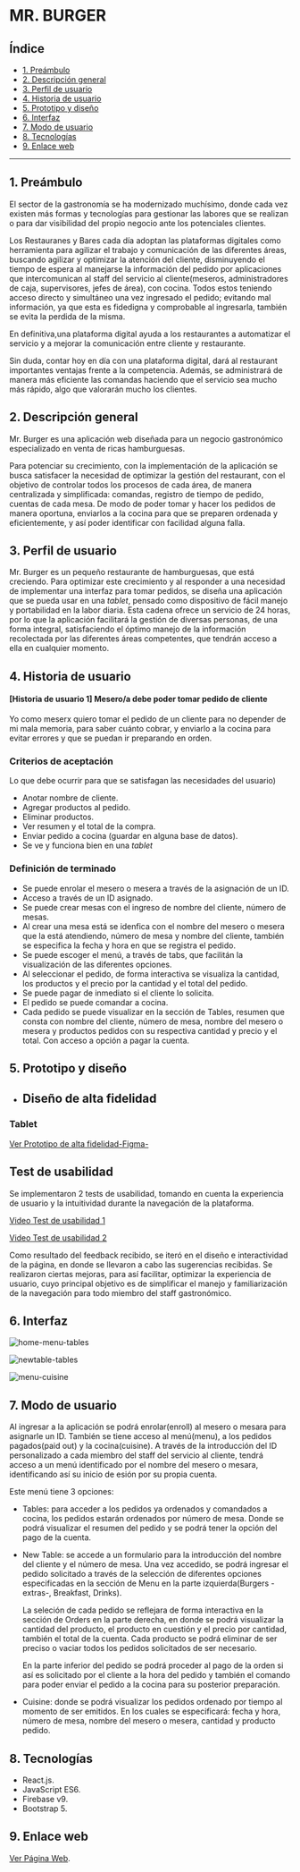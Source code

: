 # MR. BURGER

## Índice

* [1. Preámbulo](#1-preámbulo)
* [2. Descripción general](#2-descripción-general)
* [3. Perfil de usuario](#3-perfil-de-usuario)
* [4. Historia de usuario](#4-historia-de-usuario)
* [5. Prototipo y diseño](#5-prototipo-y-diseño)
* [6. Interfaz](#6-interfaz)
* [7. Modo de usuario](#7-modo-de-usuario)
* [8. Tecnologías](#8-tecnologías)
* [9. Enlace web](#9-enlace-web)

***
## 1. Preámbulo

El sector de la gastronomía se ha modernizado muchísimo, donde cada vez existen más formas y tecnologías para gestionar las labores que se realizan o para dar visibilidad del propio negocio ante los potenciales clientes. 

Los Restauranes y Bares cada día adoptan las plataformas digitales como herramienta para agilizar el trabajo y comunicación de las diferentes áreas, buscando agilizar y optimizar la atención del cliente, disminuyendo el tiempo de espera al manejarse la información del pedido por aplicaciones que intercomunican al staff del servicio al cliente(meseros, administradores de caja, supervisores, jefes de área), con cocina. Todos estos teniendo acceso directo y simultáneo una vez ingresado el pedido; evitando mal información, ya que esta es fidedigna y comprobable al ingresarla, también se evita la perdida de la misma.

En definitiva,una plataforma digital ayuda a los restaurantes a automatizar el servicio y a mejorar la comunicación entre cliente y restaurante. 

Sin duda, contar hoy en día con una plataforma digital, dará al restaurant importantes ventajas frente a la competencia. Además, se administrará de manera más eficiente las comandas haciendo que el servicio sea mucho más rápido, algo que valorarán mucho los clientes.

## 2. Descripción general

Mr. Burger es una aplicación web diseñada para un negocio gastronómico especializado en venta de ricas hamburguesas.

Para potenciar su crecimiento, con la implementación de la aplicación se busca satisfacer la necesidad de optimizar la gestión del restaurant, con el objetivo de controlar todos los procesos de cada área, de manera centralizada y simplificada: comandas, registro de tiempo de pedido, cuentas de cada mesa. De modo de poder tomar y hacer los pedidos de manera oportuna, enviarlos a la cocina para que se preparen ordenada y eficientemente, y así poder identificar con facilidad alguna falla.
## 3. Perfil de usuario

Mr. Burger es un pequeño restaurante de hamburguesas, que está creciendo. Para optimizar este crecimiento y al responder a una necesidad de implementar una interfaz para tomar pedidos, se diseña una aplicación que se pueda usar en una _tablet_, pensado como dispositivo de fácil manejo y portabilidad en la labor diaria. Esta cadena ofrece un servicio de 24 horas, por lo que la aplicación facilitará la gestión de diversas personas, de una forma integral, satisfaciendo el óptimo manejo de la información recolectada por las diferentes áreas competentes, que tendrán acceso a ella en cualquier momento.
## 4. Historia de usuario
#### [Historia de usuario 1] Mesero/a debe poder tomar pedido de cliente

Yo como meserx quiero tomar el pedido de un cliente para no depender de mi mala
memoria, para saber cuánto cobrar, y enviarlo a la cocina para evitar errores y
que se puedan ir preparando en orden.

### Criterios de aceptación

Lo que debe ocurrir para que se satisfagan las necesidades del usuario)

* Anotar nombre de cliente.
* Agregar productos al pedido.
* Eliminar productos.
* Ver resumen y el total de la compra.
* Enviar pedido a cocina (guardar en alguna base de datos).
* Se ve y funciona bien en una _tablet_

### Definición de terminado

* Se puede enrolar el mesero o mesera a través de la asignación de un ID.
* Acceso a través de un ID asignado.
* Se puede crear mesas con el ingreso de nombre del cliente, número de mesas.
* Al crear una mesa está se idenfica con el nombre del mesero o mesera que la está atendiendo, número de mesa y nombre del cliente, también se especifica la fecha y hora en que se registra el pedido.
* Se puede escoger el menú, a través de tabs, que facilitán la visualización de las diferentes opciones. 
* Al seleccionar el pedido, de forma interactiva se visualiza la cantidad, los productos y el precio por la cantidad y el total del pedido.
* Se puede pagar de inmediato si el cliente lo solicita.
* El pedido se puede comandar a cocina.
* Cada pedido se puede visualizar en la sección de Tables, resumen que consta con nombre del cliente, número de mesa, nombre del mesero o mesera y productos pedidos con su respectiva cantidad y precio y el total. Con acceso a opción a pagar la cuenta.

## 5. Prototipo y diseño
- ## Diseño de alta fidelidad
### Tablet

[Ver Prototipo de alta fidelidad-Figma-](https://www.figma.com/proto/8oqUio4dirNDomAqXMITAW/natasha-gonzalez-s-team-library?node-id=315%3A2&scaling=scale-down&page-id=0%3A1&starting-point-node-id=315%3A2&show-proto-sidebar=1)

## Test de usabilidad
Se implementaron 2 tests de usabilidad, tomando en cuenta la experiencia de usuario y la intuitividad durante la navegación de la plataforma.

[Video Test de usabilidad 1](https://www.loom.com/share/2000b785934243dba5a2380a4bcb2b8e?sharedAppSource=personal_library)

[Video Test de usabilidad 2](https://www.loom.com/share/2ce4231907e948e69085df3ccb477f1d?sharedAppSource=personal_library)

Como resultado del feedback recibido, se iteró en el diseño e interactividad de la página, en donde se llevaron a cabo las sugerencias recibidas. Se realizaron ciertas mejoras, para así facilitar, optimizar la experiencia de usuario, cuyo principal objetivo es de simplificar el manejo y familiarización de la navegación para todo miembro del staff gastronómico.
## 6. Interfaz

![home-menu-tables](./src/assets/img1.png)

![newtable-tables](./src/assets/img2.png)

![menu-cuisine](./src/assets/img3.png)
## 7. Modo de usuario
Al ingresar a la aplicación se podrá enrolar(enroll) al mesero o mesara para asignarle un ID. También se tiene acceso al menú(menu), a los pedidos pagados(paid out) y la cocina(cuisine). A través de la introducción del ID personalizado a cada miembro del staff del servicio al cliente, tendrá acceso a un menú identificado por el nombre del mesero o mesara, identificando así su inicio de esión por su propia cuenta.

Este menú tiene 3 opciones:
- Tables: para acceder a los pedidos ya ordenados y comandados a cocina, los pedidos estarán ordenados por número de mesa. Donde se podrá visualizar el resumen del pedido y se podrá tener la opción del pago de la cuenta.
- New Table: se accede a un formulario para la introducción del nombre del cliente y el número de mesa. Una vez accedido, se podrá ingresar el pedido solicitado a través de la selección de diferentes opciones especificadas en la sección de Menu en la parte izquierda(Burgers -extras-, Breakfast, Drinks). 

  La seleción de cada pedido se reflejara de forma interactiva en la sección de Orders en la parte derecha, en donde se podrá visualizar la cantidad del producto, el producto en cuestión y el precio por cantidad, también el total de la cuenta. Cada producto se podrá eliminar de ser preciso o vaciar todos los pedidos solicitados de ser necesario. 

  En la parte inferior del pedido se podrá proceder al pago de la orden si así es solicitado por el cliente a la hora del pedido y también el comando para poder enviar el pedido a la cocina para su posterior preparación.
- Cuisine: donde se podrá visualizar los pedidos ordenado por tiempo al momento de ser emitidos. En los cuales se especificará: fecha y hora, número de mesa, nombre del mesero o mesera, cantidad y producto pedido.

## 8. Tecnologías

* React.js.
* JavaScript ES6.
* Firebase v9.
* Bootstrap 5.
## 9. Enlace web
[Ver Página Web](https://mr-burger-b0ac8.web.app).
